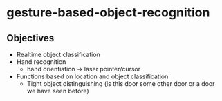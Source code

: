 # gesture-based-object-recognition

## Objectives
- Realtime object classification
- Hand recognition
  - hand orientiation -> laser pointer/cursor
- Functions based on location and object classification
  - Tight object distinguishing (is this door some other door or a door we have seen before) 
